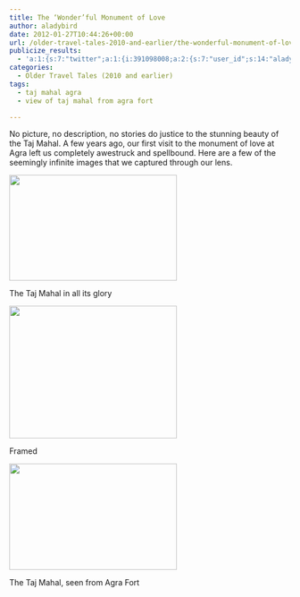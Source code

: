 ```yaml
---
title: The ‘Wonder’ful Monument of Love
author: aladybird
date: 2012-01-27T10:44:26+00:00
url: /older-travel-tales-2010-and-earlier/the-wonderful-monument-of-love/
publicize_results:
  - 'a:1:{s:7:"twitter";a:1:{i:391098008;a:2:{s:7:"user_id";s:14:"aladybirdblogs";s:7:"post_id";s:18:"162848863043072000";}}}'
categories:
  - Older Travel Tales (2010 and earlier)
tags:
  - taj mahal agra
  - view of taj mahal from agra fort

---
```

No picture, no description, no stories do justice to the stunning beauty of the Taj Mahal. A few years ago, our first visit to the monument of love at Agra left us completely awestruck and spellbound. Here are a few of the seemingly infinite images that we captured through our lens.

<div id="attachment_664" style="width: 310px" class="wp-caption aligncenter">
  <a href="http://funderfulworld.files.wordpress.com/2012/01/100_0698.jpg"><img class="size-medium wp-image-664" title="Taj Mahal, Agra" src="http://funderfulworld.files.wordpress.com/2012/01/100_0698.jpg?w=300" alt="" width="300" height="189" /></a>
  
  <p class="wp-caption-text">
    The Taj Mahal in all its glory
  </p>
</div>

<div id="attachment_665" style="width: 310px" class="wp-caption aligncenter">
  <a href="http://funderfulworld.files.wordpress.com/2012/01/100_0719.jpg"><img class="size-medium wp-image-665" title="Taj Mahal, Agra" src="http://funderfulworld.files.wordpress.com/2012/01/100_0719.jpg?w=300" alt="" width="300" height="237" /></a>
  
  <p class="wp-caption-text">
    Framed
  </p>
</div>

<div id="attachment_666" style="width: 310px" class="wp-caption aligncenter">
  <a href="http://funderfulworld.files.wordpress.com/2012/01/100_0723.jpg"><img class="size-medium wp-image-666" title="Taj Mahal, Agra" src="http://funderfulworld.files.wordpress.com/2012/01/100_0723.jpg?w=300" alt="" width="300" height="190" /></a>
  
  <p class="wp-caption-text">
    The Taj Mahal, seen from Agra Fort
  </p>
</div>